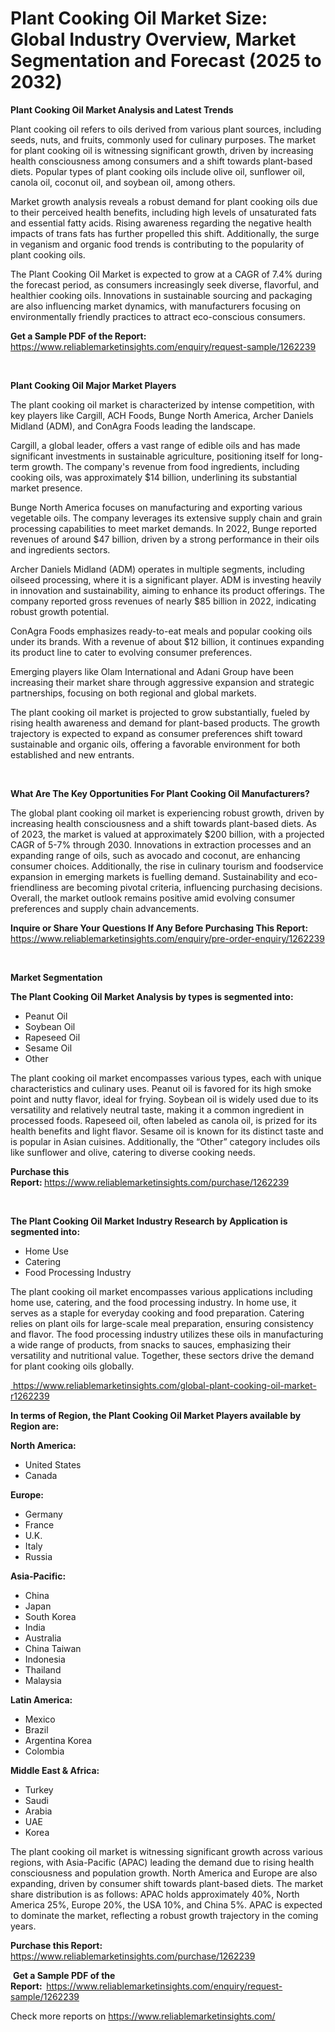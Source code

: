 <p><h1>Plant Cooking Oil Market Size: Global Industry Overview, Market Segmentation and Forecast (2025 to 2032)</h1></p><p><strong>Plant Cooking Oil Market Analysis and Latest Trends</strong></p>
<p><p>Plant cooking oil refers to oils derived from various plant sources, including seeds, nuts, and fruits, commonly used for culinary purposes. The market for plant cooking oil is witnessing significant growth, driven by increasing health consciousness among consumers and a shift towards plant-based diets. Popular types of plant cooking oils include olive oil, sunflower oil, canola oil, coconut oil, and soybean oil, among others.</p><p>Market growth analysis reveals a robust demand for plant cooking oils due to their perceived health benefits, including high levels of unsaturated fats and essential fatty acids. Rising awareness regarding the negative health impacts of trans fats has further propelled this shift. Additionally, the surge in veganism and organic food trends is contributing to the popularity of plant cooking oils.</p><p>The Plant Cooking Oil Market is expected to grow at a CAGR of 7.4% during the forecast period, as consumers increasingly seek diverse, flavorful, and healthier cooking oils. Innovations in sustainable sourcing and packaging are also influencing market dynamics, with manufacturers focusing on environmentally friendly practices to attract eco-conscious consumers.</p></p>
<p><strong>Get a Sample PDF of the Report:&nbsp;</strong> <a href="https://www.reliablemarketinsights.com/enquiry/request-sample/1262239?utm_campaign=3196&utm_medium=2&utm_source=Github&utm_content=ia&utm_term=07042025&utm_id=plant-cooking-oil">https://www.reliablemarketinsights.com/enquiry/request-sample/1262239</a></p>
<p>&nbsp;</p>
<p><strong>Plant Cooking Oil Major Market Players</strong></p>
<p><p>The plant cooking oil market is characterized by intense competition, with key players like Cargill, ACH Foods, Bunge North America, Archer Daniels Midland (ADM), and ConAgra Foods leading the landscape. </p><p>Cargill, a global leader, offers a vast range of edible oils and has made significant investments in sustainable agriculture, positioning itself for long-term growth. The company's revenue from food ingredients, including cooking oils, was approximately $14 billion, underlining its substantial market presence.</p><p>Bunge North America focuses on manufacturing and exporting various vegetable oils. The company leverages its extensive supply chain and grain processing capabilities to meet market demands. In 2022, Bunge reported revenues of around $47 billion, driven by a strong performance in their oils and ingredients sectors.</p><p>Archer Daniels Midland (ADM) operates in multiple segments, including oilseed processing, where it is a significant player. ADM is investing heavily in innovation and sustainability, aiming to enhance its product offerings. The company reported gross revenues of nearly $85 billion in 2022, indicating robust growth potential. </p><p>ConAgra Foods emphasizes ready-to-eat meals and popular cooking oils under its brands. With a revenue of about $12 billion, it continues expanding its product line to cater to evolving consumer preferences.</p><p>Emerging players like Olam International and Adani Group have been increasing their market share through aggressive expansion and strategic partnerships, focusing on both regional and global markets. </p><p>The plant cooking oil market is projected to grow substantially, fueled by rising health awareness and demand for plant-based products. The growth trajectory is expected to expand as consumer preferences shift toward sustainable and organic oils, offering a favorable environment for both established and new entrants.</p></p>
<p>&nbsp;</p>
<p><strong>What Are The Key Opportunities For Plant Cooking Oil Manufacturers?</strong></p>
<p><p>The global plant cooking oil market is experiencing robust growth, driven by increasing health consciousness and a shift towards plant-based diets. As of 2023, the market is valued at approximately $200 billion, with a projected CAGR of 5-7% through 2030. Innovations in extraction processes and an expanding range of oils, such as avocado and coconut, are enhancing consumer choices. Additionally, the rise in culinary tourism and foodservice expansion in emerging markets is fuelling demand. Sustainability and eco-friendliness are becoming pivotal criteria, influencing purchasing decisions. Overall, the market outlook remains positive amid evolving consumer preferences and supply chain advancements.</p></p>
<p><strong>Inquire or Share Your Questions If Any Before Purchasing This Report:</strong> <a href="https://www.reliablemarketinsights.com/enquiry/pre-order-enquiry/1262239?utm_campaign=3196&utm_medium=2&utm_source=Github&utm_content=ia&utm_term=07042025&utm_id=plant-cooking-oil">https://www.reliablemarketinsights.com/enquiry/pre-order-enquiry/1262239</a></p>
<p>&nbsp;</p>
<p><strong>Market Segmentation</strong></p>
<p><strong>The Plant Cooking Oil Market Analysis by types is segmented into:</strong></p>
<p><ul><li>Peanut Oil</li><li>Soybean Oil</li><li>Rapeseed Oil</li><li>Sesame Oil</li><li>Other</li></ul></p>
<p><p>The plant cooking oil market encompasses various types, each with unique characteristics and culinary uses. Peanut oil is favored for its high smoke point and nutty flavor, ideal for frying. Soybean oil is widely used due to its versatility and relatively neutral taste, making it a common ingredient in processed foods. Rapeseed oil, often labeled as canola oil, is prized for its health benefits and light flavor. Sesame oil is known for its distinct taste and is popular in Asian cuisines. Additionally, the “Other” category includes oils like sunflower and olive, catering to diverse cooking needs.</p></p>
<p><strong>Purchase this Report:&nbsp;</strong><a href="https://www.reliablemarketinsights.com/purchase/1262239?utm_campaign=3196&utm_medium=2&utm_source=Github&utm_content=ia&utm_term=07042025&utm_id=plant-cooking-oil">https://www.reliablemarketinsights.com/purchase/1262239</a></p>
<p>&nbsp;</p>
<p><strong>The Plant Cooking Oil Market Industry Research by Application is segmented into:</strong></p>
<p><ul><li>Home Use</li><li>Catering</li><li>Food Processing Industry</li></ul></p>
<p><p>The plant cooking oil market encompasses various applications including home use, catering, and the food processing industry. In home use, it serves as a staple for everyday cooking and food preparation. Catering relies on plant oils for large-scale meal preparation, ensuring consistency and flavor. The food processing industry utilizes these oils in manufacturing a wide range of products, from snacks to sauces, emphasizing their versatility and nutritional value. Together, these sectors drive the demand for plant cooking oils globally.</p></p>
<p><a href="https://www.reliablemarketinsights.com/global-plant-cooking-oil-market-r1262239?utm_campaign=3196&utm_medium=2&utm_source=Github&utm_content=ia&utm_term=07042025&utm_id=plant-cooking-oil">&nbsp;https://www.reliablemarketinsights.com/global-plant-cooking-oil-market-r1262239</a></p>
<p><strong>In terms of Region, the Plant Cooking Oil Market Players available by Region are:</strong></p>
<p>
    <p> <strong> North America: </strong>
        <ul>
            <li>United States</li>
            <li>Canada</li>
        </ul>
        </p> 
    <p> <strong> Europe: </strong>
        <ul>
            <li>Germany</li>
            <li>France</li>
            <li>U.K.</li>
            <li>Italy</li>
            <li>Russia</li>
        </ul>
        </p> 
    <p> <strong> Asia-Pacific: </strong>
        <ul>
            <li>China</li>
            <li>Japan</li>
            <li>South Korea</li>
            <li>India</li>
            <li>Australia</li>
            <li>China Taiwan</li>
            <li>Indonesia</li>
            <li>Thailand</li>
            <li>Malaysia</li>
        </ul>
        </p> 
    <p> <strong> Latin America: </strong>
        <ul>
            <li>Mexico</li>
            <li>Brazil</li>
            <li>Argentina Korea</li>
            <li>Colombia</li>
        </ul>
        </p> 
    <p> <strong> Middle East & Africa: </strong>
        <ul>
            <li>Turkey</li>
            <li>Saudi</li>
            <li>Arabia</li>
            <li>UAE</li>
            <li>Korea</li>
        </ul>
    </p>
    </p>
<p><p>The plant cooking oil market is witnessing significant growth across various regions, with Asia-Pacific (APAC) leading the demand due to rising health consciousness and population growth. North America and Europe are also expanding, driven by consumer shift towards plant-based diets. The market share distribution is as follows: APAC holds approximately 40%, North America 25%, Europe 20%, the USA 10%, and China 5%. APAC is expected to dominate the market, reflecting a robust growth trajectory in the coming years.</p></p>
<p><strong>Purchase this Report: </strong><a href="https://www.reliablemarketinsights.com/purchase/1262239?utm_campaign=3196&utm_medium=2&utm_source=Github&utm_content=ia&utm_term=07042025&utm_id=plant-cooking-oil">https://www.reliablemarketinsights.com/purchase/1262239</a></p>
<p>&nbsp;<strong>Get a Sample PDF of the Report:&nbsp;&nbsp;</strong><a href="https://www.reliablemarketinsights.com/enquiry/request-sample/1262239?utm_campaign=3196&utm_medium=2&utm_source=Github&utm_content=ia&utm_term=07042025&utm_id=plant-cooking-oil">https://www.reliablemarketinsights.com/enquiry/request-sample/1262239</a></p>
<p><strong></strong></p>
<p>Check more reports on <a href="https://www.reliablemarketinsights.com/?utm_campaign=3196&utm_medium=2&utm_source=Github&utm_content=ia&utm_term=07042025&utm_id=plant-cooking-oil">https://www.reliablemarketinsights.com/</a></p>